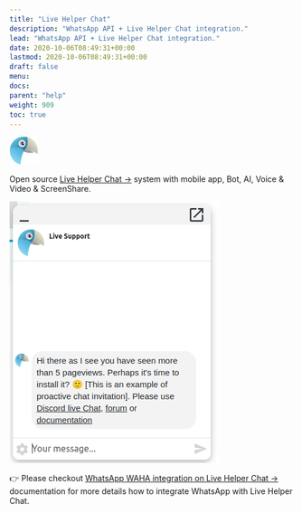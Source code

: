 ```yaml
---
title: "Live Helper Chat"
description: "WhatsApp API + Live Helper Chat integration."
lead: "WhatsApp API + Live Helper Chat integration."
date: 2020-10-06T08:49:31+00:00
lastmod: 2020-10-06T08:49:31+00:00
draft: false
menu:
docs:
parent: "help"
weight: 909
toc: true
---
```



<div class="text-center">

  ![Logo](logo.png)

</div>

Open source
<a href="https://livehelperchat.com/" target="_blank" rel="noopener noreferrer">Live Helper Chat -></a>
system with mobile app, Bot, AI, Voice & Video & ScreenShare.

<div class="text-center">

![Screenshot](screenshot.png)

</div>


👉 Please checkout
<a href="https://doc.livehelperchat.com/docs/integrating/waha" target="_blank" rel="noopener noreferrer">
WhatsApp WAHA integration on Live Helper Chat ->
</a>
documentation for more details how to integrate WhatsApp with Live Helper Chat.
